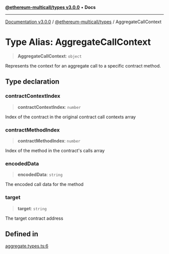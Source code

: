 [**@ethereum-multicall/types v3.0.0**](../README.md) • **Docs**

***

[Documentation v3.0.0](../../../packages.md) / [@ethereum-multicall/types](../README.md) / AggregateCallContext

# Type Alias: AggregateCallContext

> **AggregateCallContext**: `object`

Represents the context for an aggregate call to a specific contract method.

## Type declaration

### contractContextIndex

> **contractContextIndex**: `number`

Index of the contract in the original contract call contexts array

### contractMethodIndex

> **contractMethodIndex**: `number`

Index of the method in the contract's calls array

### encodedData

> **encodedData**: `string`

The encoded call data for the method

### target

> **target**: `string`

The target contract address

## Defined in

[aggregate.types.ts:6](https://github.com/niZmosis/ethereum-multicall/blob/68ee699eca0cd184d8f0b7213bb6f4fe15a011a1/packages/types/src/aggregate.types.ts#L6)
